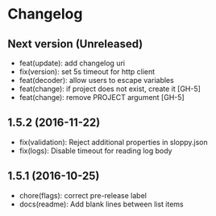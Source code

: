 # Changelog

## Next version (Unreleased)
+ feat(update): add changelog uri
+ fix(version): set 5s timeout for http client
+ feat(decoder): allow users to escape variables
+ feat(change): if project does not exist, create it [GH-5]
+ feat(change): remove PROJECT argument [GH-5]

## 1.5.2 (2016-11-22)
+ fix(validation): Reject additional properties in sloppy.json
+ fix(logs): Disable timeout for reading log body

## 1.5.1 (2016-10-25)
+ chore(flags): correct pre-release label
+ docs(readme): Add blank lines between list items
